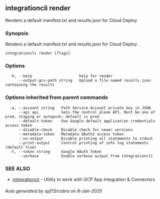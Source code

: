 ## integrationcli render

Renders a default manifest.txt and results.json for Cloud Deploy

### Synopsis

Renders a default manifest.txt and results.json for Cloud Deploy

```
integrationcli render [flags]
```

### Options

```
  -h, --help                     help for render
      --output-gcs-path string   Upload a file named results.json containing the results
```

### Options inherited from parent commands

```
  -a, --account string   Path Service Account private key in JSON
      --api api          Sets the control plane API. Must be one of prod, staging or autopush; default is prod
      --default-token    Use Google default application credentials access token
      --disable-check    Disable check for newer versions
      --metadata-token   Metadata OAuth2 access token
      --no-output        Disable printing all statements to stdout
      --print-output     Control printing of info log statements (default true)
  -t, --token string     Google OAuth Token
      --verbose          Enable verbose output from integrationcli
```

### SEE ALSO

* [integrationcli](integrationcli.md)	 - Utility to work with GCP App Integration & Connectors

###### Auto generated by spf13/cobra on 8-Jan-2025
